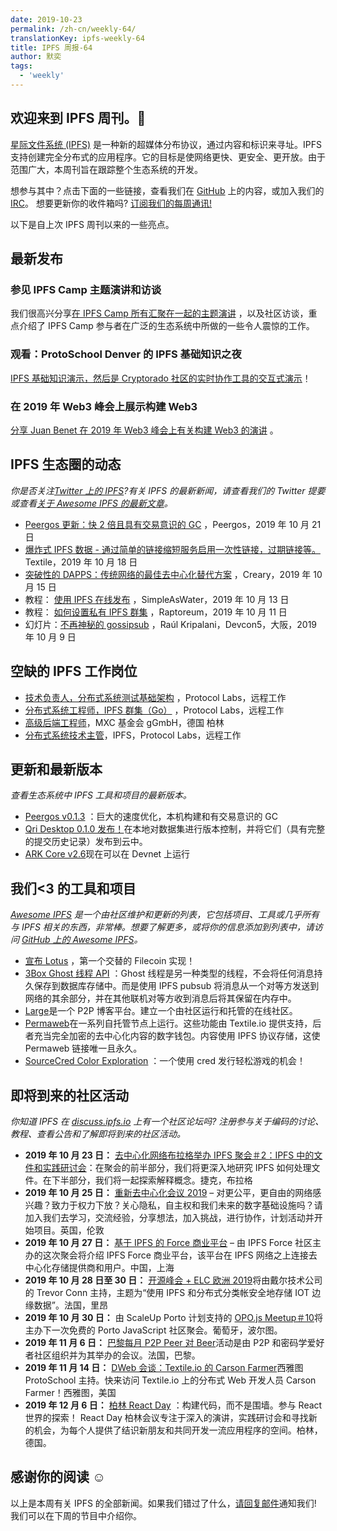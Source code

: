 ```yaml
---
date: 2019-10-23
permalink: /zh-cn/weekly-64/
translationKey: ipfs-weekly-64
title: IPFS 周报-64
author: 默奕
tags:
  - 'weekly'
---
```


## 欢迎来到 IPFS 周刊。👋

[星际文件系统 (IPFS)](https://ipfs.io/) 是一种新的超媒体分布协议，通过内容和标识来寻址。IPFS 支持创建完全分布式的应用程序。它的目标是使网络更快、更安全、更开放。由于范围广大，本周刊旨在跟踪整个生态系统的开发。

想参与其中？点击下面的一些链接，查看我们在 [GitHub](https://github.com/ipfs) 上的内容，或加入我们的 [IRC](https://riot.im/app/#/room/#ipfs:matrix.org)。
想要更新你的收件箱吗? [订阅我们的每周通讯!](http://eepurl.com/gL2Pi5)

以下是自上次 IPFS 周刊以来的一些亮点。

## 最新发布

### 参见 IPFS Camp 主题演讲和访谈

我们很高兴分享[在 IPFS Camp 所有汇聚在一起的主题演讲](https://blog.ipfs.eth.link/2019-10-14-ipfs-camp-keynotes-interviews/) ，以及社区访谈，重点介绍了 IPFS Camp 参与者在广泛的生态系统中所做的一些令人震惊的工作。

### 观看：ProtoSchool Denver 的 IPFS 基础知识之夜

[IPFS 基础知识演示，然后是 Cryptorado 社区的实时协作工具的交互式演示](https://www.youtube.com/watch?v=D3MjB45YZsM&feature=youtu.be)！

### 在 2019 年 Web3 峰会上展示构建 Web3

[分享 Juan Benet 在 2019 年 Web3 峰会上有关构建 Web3 的演讲](https://www.youtube.com/watch?v=pJOG5Ql7ZD0) 。

## IPFS 生态圈的动态

_你是否关注[Twitter 上的 IPFS](https://twitter.com/IPFSbot)?有关 IPFS 的最新新闻，请查看我们的 Twitter 提要或查看[关于 Awesome IPFS 的最新文章](https://awesome.ipfs.io/articles/)。_

- [Peergos 更新：快 2 倍且具有交易意识的 GC](https://peergos.gitlab.io/blog#peergos_release_v013_) ，Peergos，2019 年 10 月 21 日
- [爆炸式 IPFS 数据 - 通过简单的链接缩短服务启用一次性链接，过期链接等。](https://blog.textile.io/ipfs-experiments-creating-ipfs-links-that-you-can-delete/) Textile，2019 年 10 月 18 日
- [突破性的 DAPPS：传统网络的最佳去中心化替代方案](https://creary.net/blockchain/@cryptoblog/killer-dapps) ，Creary，2019 年 10 月 15 日
- 教程： [使用 IPFS 在线发布](https://simpleaswater.com/ipfs/tutorials/online_publishing_using_ipld?ref=reddit_ipfs_publication_using_ipld) ，SimpleAsWater，2019 年 10 月 13 日
- 教程： [如何设置私有 IPFS 群集](https://raptoreum.com/blog/how-to-setup-a-private-ipfs-cluster/) ，Raptoreum，2019 年 10 月 11 日
- 幻灯片：[不再神秘的 gossipsub](<https://github.com/raulk/talks/blob/master/libp2p%20-%20Devcon5%20-%20Demystifying%20gossipsub%20(Osaka%2C%202019-10-09).pdf>) ，Raúl Kripalani，Devcon5，大阪，2019 年 10 月 9 日

## 空缺的 IPFS 工作岗位

- [技术负责人，分布式系统测试基础架构](https://jobs.lever.co/protocol/1ef5b878-573d-44fc-9fe6-c3745597c1fd) ，Protocol Labs，远程工作
- [分布式系统工程师，IPFS 群集（Go）](https://jobs.lever.co/protocol/29207ca7-76a4-470f-b94a-e24244f9adc1) ，Protocol Labs，远程工作
- [高级后端工程师](https://www.golangprojects.com/golang-go-job-dcr-Senior-Backend-Engineer-Berlin-MXC-Foundation-gGmbH.html)，MXC 基金会 gGmbH，德国 柏林
- [分布式系统技术主管](https://jobs.lever.co/protocol/9283f9b0-de64-4e1f-a221-5d02b0202198)，IPFS，Protocol Labs，远程工作

## 更新和最新版本

_查看生态系统中 IPFS 工具和项目的最新版本。_

- [Peergos v0.1.3](https://alpha.peergos.net/public/peergos/releases/v0.1.3) ：巨大的速度优化，本机构建和有交易意识的 GC
- [Qri Desktop 0.1.0 发布！](https://qri.io/desktop/)在本地对数据集进行版本控制，并将它们（具有完整的提交历史记录）发布到云中。
- [ARK Core v2.6](https://blog.ark.io/ark-core-v2-6-is-now-live-on-devnet-bfd8798fadf3)现在可以在 Devnet 上运行

## 我们<3 的工具和项目

_[Awesome IPFS](https://awesome.ipfs.io/) 是一个由社区维护和更新的列表，它包括项目、工具或几乎所有与 IPFS 相关的东西，非常棒。想要了解更多，或将你的信息添加到列表中，请访问 [GitHub 上的 Awesome IPFS](https://github.com/ipfs/awesome-ipfs)。_

- [宣布 Lotus](https://filecoin.io/blog/announcing-lotus/) ，第一个交替的 Filecoin 实现！
- [3Box Ghost 线程 API](https://docs.3box.io/build/web-apps/messaging/ghost-threads) ：Ghost 线程是另一种类型的线程，不会将任何消息持久保存到数据库存储中。而是使用 IPFS pubsub 将消息从一个对等方发送到网络的其余部分，并在其他联机对等方收到消息后将其保留在内存中。
- [Large](https://gitlab.com/ptoner/large)是一个 P2P 博客平台。建立一个由社区运行和托管的在线社区。
- [Permaweb](https://github.com/Permaweb/permaweb)在一系列自托管节点上运行。这些功能由 Textile.io 提供支持，后者充当完全加密的去中心化内容的数字钱包。内容使用 IPFS 协议存储，这使 Permaweb 链接唯一且永久。
- [SourceCred Color Exploration](https://discourse.sourcecred.io/t/sourcecred-color-exploration/292) ：一个使用 cred 发行轻松游戏的机会！

## 即将到来的社区活动

_你知道 IPFS 在 [discuss.ipfs.io](https://discuss.ipfs.io/) 上有一个社区论坛吗? 注册参与关于编码的讨论、教程、查看公告和了解即将到来的社区活动。_

- **2019 年 10 月 23 日：** [去中心化网络布拉格举办 IPFS 聚会＃2：IPFS 中的文件和实践研讨会](https://www.meetup.com/dweb-prague/events/263909416/)：在聚会的前半部分，我们将更深入地研究 IPFS 如何处理文件。在下半部分，我们将一起探索解释概念。捷克，布拉格
- **2019 年 10 月 25 日：** [重新去中心化会议 2019](https://redecentralize.org/events/2019-conference/) – 对更公平，更自由的网络感兴趣？致力于权力下放？关心隐私，自主权和我们未来的数字基础设施吗？请加入我们去学习，交流经验，分享想法，加入挑战，进行协作，计划活动并开始项目。英国，伦敦
- **2019 年 10 月 27 日：** [基于 IPFS 的 Force 商业平台](https://www.meetup.com/Shanghai-Decentralized-Systems-Meetup-Group/events/265612157/) – 由 IPFS Force 社区主办的这次聚会将介绍 IPFS Force 商业平台，该平台在 IPFS 网络之上连接去中心化存储提供商和用户。中国，上海
- **2019 年 10 月 28 日至 30 日：** [开源峰会 + ELC 欧洲 2019](https://osseu19.sched.com/event/TLD8)将由戴尔技术公司的 Trevor Conn 主持，主题为“使用 IPFS 和分布式分类帐安全地存储 IOT 边缘数据”。法国，里昂
- **2019 年 10 月 30 日：** 由 ScaleUp Porto 计划支持的 [OPO.js Meetup＃10](https://www.meetup.com/opo-js/events/265502030/)将主办下一次免费的 Porto JavaScript 社区聚会。葡萄牙，波尔图。
- **2019 年 11 月 6 日：** [巴黎每月 P2P Peer 对 Beer](https://p2p.paris/en/event/monthly-2/)活动是由 P2P 和密码学爱好者社区组织并为其举办的会议。法国，巴黎。
- **2019 年 11 月 14 日：** [DWeb 会谈：Textile.io 的 Carson Farmer](https://www.meetup.com/ProtoSchool-Seattle-Learn-to-Make-the-Decentralized-Web/events/263590720/)西雅图 ProtoSchool 主持。快来访问 Textile.io 上的分布式 Web 开发人员 Carson Farmer！西雅图，美国
- **2019 年 12 月 6 日：** [柏林 React Day](https://reactday.berlin/) ：构建代码，而不是围墙。参与 React 世界的探索！ React Day 柏林会议专注于深入的演讲，实践研讨会和寻找新的机会，为每个人提供了结识新朋友和共同开发一流应用程序的空间。柏林，德国。

## 感谢你的阅读 ☺️

以上是本周有关 IPFS 的全部新闻。如果我们错过了什么，[请回复邮件](mailto:newsletter@ipfs.io)通知我们! 我们可以在下周的节目中介绍你。
